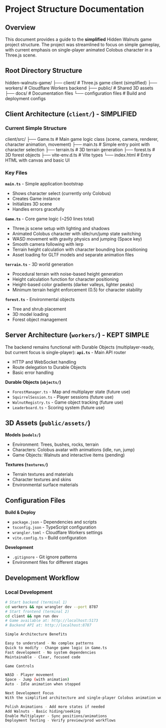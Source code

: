 # Project Structure Documentation

## Overview
This document provides a guide to the **simplified** Hidden Walnuts game project structure. The project was streamlined to focus on simple gameplay, with current emphasis on single-player animated Colobus character in a Three.js scene.

## Root Directory Structure
hidden-walnuts-game/
├── client/ # Three.js game client (simplified)
├── workers/ # Cloudflare Workers backend
├── public/ # Shared 3D assets
├── docs/ # Documentation files
└── configuration files # Build and deployment configs


## Client Architecture (`client/`) - **SIMPLIFIED**
### Current Simple Structure
client/src/
├── Game.ts # Main game logic class (scene, camera, renderer, character animation, movement)
├── main.ts # Simple entry point with character selection
├── terrain.ts # 3D terrain generation
├── forest.ts # 3D forest objects
├── vite-env.d.ts # Vite types
└── index.html # Entry HTML with canvas and basic UI


### Key Files
**`main.ts`** - Simple application bootstrap
- Shows character select (currently only Colobus)
- Creates Game instance
- Initializes 3D scene
- Handles errors gracefully

**`Game.ts`** - Core game logic (~250 lines total)
- Three.js scene setup with lighting and shadows
- Animated Colobus character with idle/run/jump state switching
- WASD movement with gravity physics and jumping (Space key)
- Smooth camera following with lerp
- Terrain height calculation with character bounding box positioning
- Asset loading for GLTF models and separate animation files

**`terrain.ts`** - 3D world generation
- Procedural terrain with noise-based height generation
- Height calculation function for character positioning
- Height-based color gradients (darker valleys, lighter peaks)
- Minimum terrain height enforcement (0.5) for character stability

**`forest.ts`** - Environmental objects
- Tree and shrub placement
- 3D model loading
- Forest object management

## Server Architecture (`workers/`) - **KEPT SIMPLE**
The backend remains functional with Durable Objects (multiplayer-ready, but current focus is single-player):
**`api.ts`** - Main API router
- HTTP and WebSocket handling
- Route delegation to Durable Objects
- Basic error handling

**Durable Objects (`objects/`)**
- `ForestManager.ts` - Map and multiplayer state (future use)
- `SquirrelSession.ts` - Player sessions (future use)
- `WalnutRegistry.ts` - Game object tracking (future use)
- `Leaderboard.ts` - Scoring system (future use)

## 3D Assets (`public/assets/`)
**Models (`models/`)**
- Environment: Trees, bushes, rocks, terrain
- Characters: Colobus avatar with animations (idle, run, jump)
- Game Objects: Walnuts and interactive items (pending)

**Textures (`textures/`)**
- Terrain textures and materials
- Character textures and skins
- Environmental surface materials

## Configuration Files
**Build & Deploy**
- `package.json` - Dependencies and scripts
- `tsconfig.json` - TypeScript configuration
- `wrangler.toml` - Cloudflare Workers settings
- `vite.config.ts` - Build configuration

**Development**
- `.gitignore` - Git ignore patterns
- Environment files for different stages

## Development Workflow
### Local Development
```bash
# Start backend (terminal 1)
cd workers && npx wrangler dev --port 8787
# Start frontend (terminal 2)
cd client && npm run dev
# Game available at: http://localhost:5173
# Backend API at: http://localhost:8787

Simple Architecture Benefits

Easy to understand - No complex patterns
Quick to modify - Change game logic in Game.ts
Fast development - No system dependencies
Maintainable - Clear, focused code

Game Controls

WASD - Player movement
Space - Jump (with animation)
Auto - Idle animation when stopped

Next Development Focus
With the simplified architecture and single-player Colobus animation working:

Polish Animations - Add more states if needed
Add Walnuts - Basic hiding/seeking
Enable Multiplayer - Sync positions/animations
Deployment Testing - Verify preview/prod workflows